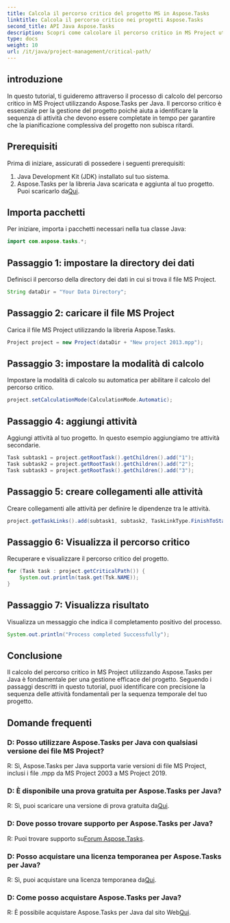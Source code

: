 ```yaml
---
title: Calcola il percorso critico del progetto MS in Aspose.Tasks
linktitle: Calcola il percorso critico nei progetti Aspose.Tasks
second_title: API Java Aspose.Tasks
description: Scopri come calcolare il percorso critico in MS Project utilizzando Aspose.Tasks per Java. Ciò fornisce una guida passo passo per una gestione efficiente del progetto.
type: docs
weight: 10
url: /it/java/project-management/critical-path/
---
```

## introduzione
In questo tutorial, ti guideremo attraverso il processo di calcolo del percorso critico in MS Project utilizzando Aspose.Tasks per Java. Il percorso critico è essenziale per la gestione del progetto poiché aiuta a identificare la sequenza di attività che devono essere completate in tempo per garantire che la pianificazione complessiva del progetto non subisca ritardi.
## Prerequisiti
Prima di iniziare, assicurati di possedere i seguenti prerequisiti:
1. Java Development Kit (JDK) installato sul tuo sistema.
2.  Aspose.Tasks per la libreria Java scaricata e aggiunta al tuo progetto. Puoi scaricarlo da[Qui](https://releases.aspose.com/tasks/java/).

## Importa pacchetti
Per iniziare, importa i pacchetti necessari nella tua classe Java:
```java
import com.aspose.tasks.*;
```
## Passaggio 1: impostare la directory dei dati
Definisci il percorso della directory dei dati in cui si trova il file MS Project.
```java
String dataDir = "Your Data Directory";
```
## Passaggio 2: caricare il file MS Project
Carica il file MS Project utilizzando la libreria Aspose.Tasks.
```java
Project project = new Project(dataDir + "New project 2013.mpp");
```
## Passaggio 3: impostare la modalità di calcolo
Impostare la modalità di calcolo su automatica per abilitare il calcolo del percorso critico.
```java
project.setCalculationMode(CalculationMode.Automatic);
```
## Passaggio 4: aggiungi attività
Aggiungi attività al tuo progetto. In questo esempio aggiungiamo tre attività secondarie.
```java
Task subtask1 = project.getRootTask().getChildren().add("1");
Task subtask2 = project.getRootTask().getChildren().add("2");
Task subtask3 = project.getRootTask().getChildren().add("3");
```
## Passaggio 5: creare collegamenti alle attività
Creare collegamenti alle attività per definire le dipendenze tra le attività.
```java
project.getTaskLinks().add(subtask1, subtask2, TaskLinkType.FinishToStart);
```
## Passaggio 6: Visualizza il percorso critico
Recuperare e visualizzare il percorso critico del progetto.
```java
for (Task task : project.getCriticalPath()) {
    System.out.println(task.get(Tsk.NAME));
}
```
## Passaggio 7: Visualizza risultato
Visualizza un messaggio che indica il completamento positivo del processo.
```java
System.out.println("Process completed Successfully");
```

## Conclusione
Il calcolo del percorso critico in MS Project utilizzando Aspose.Tasks per Java è fondamentale per una gestione efficace del progetto. Seguendo i passaggi descritti in questo tutorial, puoi identificare con precisione la sequenza delle attività fondamentali per la sequenza temporale del tuo progetto.
## Domande frequenti
### D: Posso utilizzare Aspose.Tasks per Java con qualsiasi versione dei file MS Project?
R: Sì, Aspose.Tasks per Java supporta varie versioni di file MS Project, inclusi i file .mpp da MS Project 2003 a MS Project 2019.
### D: È disponibile una prova gratuita per Aspose.Tasks per Java?
 R: Sì, puoi scaricare una versione di prova gratuita da[Qui](https://releases.aspose.com/).
### D: Dove posso trovare supporto per Aspose.Tasks per Java?
 R: Puoi trovare supporto su[Forum Aspose.Tasks](https://forum.aspose.com/c/tasks/15).
### D: Posso acquistare una licenza temporanea per Aspose.Tasks per Java?
 R: Sì, puoi acquistare una licenza temporanea da[Qui](https://purchase.aspose.com/temporary-license/).
### D: Come posso acquistare Aspose.Tasks per Java?
 R: È possibile acquistare Aspose.Tasks per Java dal sito Web[Qui](https://purchase.aspose.com/buy).